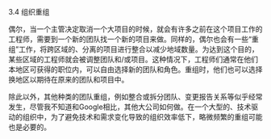 3.4 组织重组

偶尔，当一个主管决定取消一个大项目的时候，就会有许多之前在这个项目工作的工程师，需要到一个新的团队找一个新的项目来做。同样的，偶尔也会有一些“重组”工作，将跨区域的、分离的项目进行整合以减少地域数量。为达到这个目的，某些区域的工程师就会被调整团队和/或项目。这种情况下，工程师们通常在他们本地区可获得的职位内，可以自由选择新的团队和角色。重组时，他们也可以选择换地区以期待在原来的团队和项目中。

除此以外，其他种类的团队重组，例如整合或拆分团队、变更报告关系等似乎经常发生，尽管我不知道和Google相比，其他大公司如何做。在一个大型的、技术驱动的组织中，为了避免技术和需求变化导致的组织效率低下，略微频繁的重组可能也是必要的。
